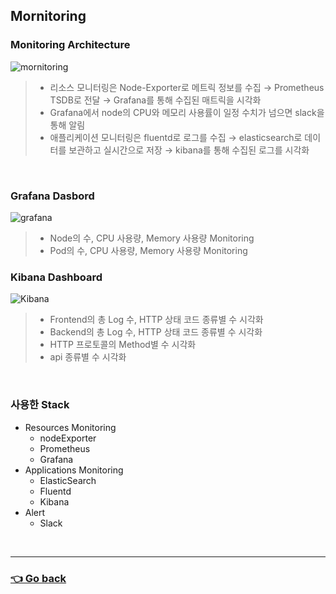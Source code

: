 ## Mornitoring
### Monitoring Architecture
![mornitoring](https://user-images.githubusercontent.com/59479926/209446258-ddf8b294-4219-429e-b59f-fed45788d4c4.jpg)
>- 리소스 모니터링은 Node-Exporter로 메트릭 정보를 수집 → Prometheus TSDB로 전달 → Grafana를 통해 수집된 매트릭을 시각화
>- Grafana에서 node의 CPU와 메모리 사용률이 일정 수치가 넘으면 slack을 통해 알림
>- 애플리케이션 모니터링은 fluentd로 로그를 수집 → elasticsearch로 데이터를 보관하고 실시간으로 저장 → kibana를 통해 수집된 로그를 시각화

</br>

### Grafana Dasbord
![grafana](https://user-images.githubusercontent.com/59479926/209428192-f7a6ba1b-2b99-4fb5-a2f8-6cecd68c5f23.png)
> - Node의 수, CPU 사용량, Memory 사용량 Monitoring
> - Pod의 수, CPU  사용량, Memory 사용량 Monitoring

### Kibana Dashboard
![Kibana](https://user-images.githubusercontent.com/59479926/209428055-8ede0586-3f9d-45d2-8e6a-75202447b8b5.png)
> - Frontend의 총 Log 수, HTTP 상태 코드 종류별 수 시각화
> - Backend의 총 Log 수, HTTP 상태 코드 종류별 수 시각화
> - HTTP 프로토콜의 Method별 수 시각화
> - api 종류별 수 시각화

</br>

### 사용한 Stack
- Resources Monitoring
  - nodeExporter
  - Prometheus
  - Grafana
- Applications Monitoring
  - ElasticSearch
  - Fluentd
  - Kibana
- Alert
  - Slack

</br>

---

### [👈 Go back](https://github.com/hyunjaebok/AWeSome_AWS_FinalProject)
